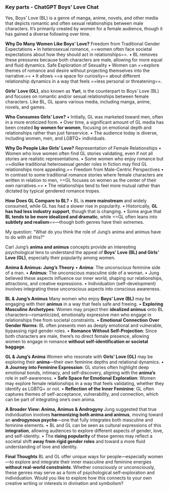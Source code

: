 ### Key parts - ChatGPT Boys' Love Chat

Yes, Boys’ Love (BL) is a genre of manga, anime, novels, and other media that depicts romantic and often sexual relationships between male characters. It’s primarily created by women for a female audience, though it has gained a diverse following over time.

**Why Do Many Women Like Boys’ Love?**
Freedom from Traditional Gender Expectations
	•	In heterosexual romance, ==women often face societal expectations about how they should act in relationships==.
	•	BL removes these pressures because both characters are male, allowing for more equal and fluid dynamics.
Safe Exploration of Sexuality
	•	Women can ==explore themes of romance and desire without projecting themselves into the narrative.==
	•	It allows ==a space for curiosity== about different relationship dynamics in a way that feels ==less personal or threatening==.

**Girls’ Love (GL)**, also known as **Yuri**, is the counterpart to Boys’ Love (BL) and focuses on romantic and/or sexual relationships between female characters. Like BL, GL spans various media, including manga, anime, novels, and games.

**Who Consumes Girls’ Love?**
• Initially, GL was marketed toward men, often in a more eroticized form.
• Over time, a significant amount of GL media has been created **by women for women**, focusing on emotional depth and relationships rather than just fanservice.
• The audience today is diverse, including women, men, and LGBTQ+ individuals.

**Why Do People Like Girls’ Love?**
Representation of Female Relationships
	• Women who love women often find GL stories validating, even if not all stories are realistic representations.
	• Some women who enjoy romance but ==dislike traditional heterosexual gender roles in fiction may find GL relationships more appealing.==
Freedom from Male-Centric Perspectives
	• In contrast to some traditional romance stories where female characters are written in relation to men, ==GL focuses on women as the center of their own narratives.==
	• The relationships tend to feel more mutual rather than dictated by typical gendered romance tropes.

**How Does GL Compare to BL?**
	• BL is **more mainstream** and widely consumed, while GL has had a slower rise in popularity.
	• Historically, **GL has had less industry support**, though that is changing.
	• Some argue that **BL tends to be more idealized and dramatic**, while ==GL often leans into **subtlety and realism**==—though both genres have their extremes.

My question: "What do you think the role of Jung’s anima and animus have to do with all this?"

Carl Jung’s **anima and animus** concepts provide an interesting psychological lens to understand the appeal of **Boys’ Love (BL) and Girls’ Love (GL)**, especially their popularity among women.

**Anima & Animus: Jung’s Theory**
• **Anima**: The unconscious feminine side of a man.
• **Animus**: The unconscious masculine side of a woman.
• Jung believed these aspects influence our inner world, shaping our relationships, attractions, and creative expressions.
• Individuation (self-development) involves integrating these unconscious aspects into conscious awareness.

**BL & Jung’s Animus**
Many women who enjoy **Boys’ Love (BL)** may be engaging with their **animus** in a way that feels safe and freeing.
	• **Exploring Masculine Archetypes**: Women may project their **idealized animus** onto BL characters—romanticized, emotionally expressive men who engage in relationships free from societal constraints.
	• **Emotional Connection Over Gender Norms**: BL often presents men as deeply emotional and vulnerable, bypassing rigid gender roles.
	• **Romance Without Self-Projection**: Since both characters are male, there’s no direct female presence, allowing women to engage in romance **without self-identification or societal baggage**.

**GL & Jung’s Anima**
Women who resonate with **Girls’ Love (GL)** may be exploring their **anima**—their own feminine depths and relational dynamics.
	• **A Journey into Feminine Expression**: GL stories often highlight deep emotional bonds, intimacy, and self-discovery, aligning with the **anima’s** role in self-awareness.
	• **Safe Space for Emotional Exploration**: Women may explore female relationships in a way that feels validating, whether they identify as LGBTQ+ or not.
	• **Reflection of the Inner Feminine**: GL often captures themes of self-acceptance, vulnerability, and connection, which can be part of integrating one’s own anima.

  

**A Broader View: Anima, Animus & Androgyny**
Jung suggested that true individuation involves **harmonizing both anima and animus**, moving toward an **androgynous psyche**—one that fully integrates both masculine and feminine elements.
• BL and GL can be seen as cultural expressions of this **integration**, allowing audiences to explore different aspects of gender, love, and self-identity.
• The **rising popularity** of these genres may reflect a societal shift **away from rigid gender roles** and toward a more fluid understanding of love and identity.

  

**Final Thoughts**
BL and GL offer unique ways for people—especially women—to explore and integrate their inner masculine and feminine energies **without real-world constraints**. Whether consciously or unconsciously, these genres may serve as a form of psychological self-exploration and individuation.
Would you like to explore how this connects to your own creative writing or interests in divination and symbolism?